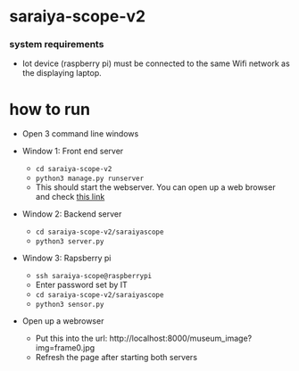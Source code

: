 # saraiya-scope-v2

### system requirements
- Iot device (raspberry pi) must be connected to the same Wifi network as the displaying laptop. 

# how to run 
- Open 3 command line windows 

- Window 1: Front end server
    - ```cd saraiya-scope-v2```
    - ```python3 manage.py runserver```
    - This should start the webserver. You can open up a web browser and check [this link](http://localhost:8000/museum_image?img=frame0.jpg)

- Window 2: Backend server 
    - ```cd saraiya-scope-v2/saraiyascope```
    - ```python3 server.py```

- Window 3: Rapsberry pi 
    - ```ssh saraiya-scope@raspberrypi``` 
    - Enter password set by IT 
    - ```cd saraiya-scope-v2/saraiyascope```
    - ```python3 sensor.py```

- Open up a webrowser
    - Put this into the url: http://localhost:8000/museum_image?img=frame0.jpg
    - Refresh the page after starting both servers 

